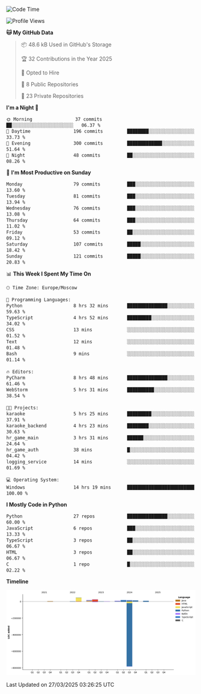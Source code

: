 <!--START_SECTION:waka-->
![Code Time](http://img.shields.io/badge/Code%20Time-636%20hrs%2034%20mins-blue)

![Profile Views](http://img.shields.io/badge/Profile%20Views-1-blue)

**🐱 My GitHub Data** 

> 📦 48.6 kB Used in GitHub's Storage 
 > 
> 🏆 32 Contributions in the Year 2025
 > 
> 💼 Opted to Hire
 > 
> 📜 8 Public Repositories 
 > 
> 🔑 23 Private Repositories 
 > 
**I'm a Night 🦉** 

```text
🌞 Morning                37 commits          ██░░░░░░░░░░░░░░░░░░░░░░░   06.37 % 
🌆 Daytime                196 commits         ████████░░░░░░░░░░░░░░░░░   33.73 % 
🌃 Evening                300 commits         █████████████░░░░░░░░░░░░   51.64 % 
🌙 Night                  48 commits          ██░░░░░░░░░░░░░░░░░░░░░░░   08.26 % 
```
📅 **I'm Most Productive on Sunday** 

```text
Monday                   79 commits          ███░░░░░░░░░░░░░░░░░░░░░░   13.60 % 
Tuesday                  81 commits          ███░░░░░░░░░░░░░░░░░░░░░░   13.94 % 
Wednesday                76 commits          ███░░░░░░░░░░░░░░░░░░░░░░   13.08 % 
Thursday                 64 commits          ███░░░░░░░░░░░░░░░░░░░░░░   11.02 % 
Friday                   53 commits          ██░░░░░░░░░░░░░░░░░░░░░░░   09.12 % 
Saturday                 107 commits         █████░░░░░░░░░░░░░░░░░░░░   18.42 % 
Sunday                   121 commits         █████░░░░░░░░░░░░░░░░░░░░   20.83 % 
```


📊 **This Week I Spent My Time On** 

```text
🕑︎ Time Zone: Europe/Moscow

💬 Programming Languages: 
Python                   8 hrs 32 mins       ███████████████░░░░░░░░░░   59.63 % 
TypeScript               4 hrs 52 mins       █████████░░░░░░░░░░░░░░░░   34.02 % 
CSS                      13 mins             ░░░░░░░░░░░░░░░░░░░░░░░░░   01.52 % 
Text                     12 mins             ░░░░░░░░░░░░░░░░░░░░░░░░░   01.48 % 
Bash                     9 mins              ░░░░░░░░░░░░░░░░░░░░░░░░░   01.14 % 

🔥 Editors: 
PyCharm                  8 hrs 48 mins       ███████████████░░░░░░░░░░   61.46 % 
WebStorm                 5 hrs 31 mins       ██████████░░░░░░░░░░░░░░░   38.54 % 

🐱‍💻 Projects: 
karaoke                  5 hrs 25 mins       █████████░░░░░░░░░░░░░░░░   37.91 % 
karaoke_backend          4 hrs 23 mins       ████████░░░░░░░░░░░░░░░░░   30.63 % 
hr_game_main             3 hrs 31 mins       ██████░░░░░░░░░░░░░░░░░░░   24.64 % 
hr_game_auth             38 mins             █░░░░░░░░░░░░░░░░░░░░░░░░   04.42 % 
logging_service          14 mins             ░░░░░░░░░░░░░░░░░░░░░░░░░   01.69 % 

💻 Operating System: 
Windows                  14 hrs 19 mins      █████████████████████████   100.00 % 
```

**I Mostly Code in Python** 

```text
Python                   27 repos            ███████████████░░░░░░░░░░   60.00 % 
JavaScript               6 repos             ███░░░░░░░░░░░░░░░░░░░░░░   13.33 % 
TypeScript               3 repos             ██░░░░░░░░░░░░░░░░░░░░░░░   06.67 % 
HTML                     3 repos             ██░░░░░░░░░░░░░░░░░░░░░░░   06.67 % 
C                        1 repo              █░░░░░░░░░░░░░░░░░░░░░░░░   02.22 % 
```



**Timeline**

![Lines of Code chart](https://raw.githubusercontent.com/adlemx/adlemx/main/assets/bar_graph.png)


 Last Updated on 27/03/2025 03:26:25 UTC
<!--END_SECTION:waka-->
